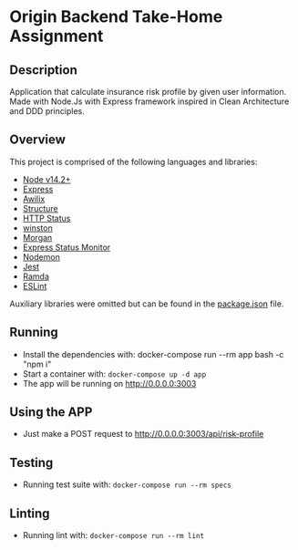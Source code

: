 # Origin Backend Take-Home Assignment

## Description

 Application that calculate insurance risk profile by given user information. Made with Node.Js with Express framework inspired in Clean Architecture and DDD principles.

## Overview

This project is comprised of the following languages and libraries:

- [Node v14.2+](http://nodejs.org/)
- [Express](https://npmjs.com/package/express)
- [Awilix](https://www.npmjs.com/package/awilix)
- [Structure](https://www.npmjs.com/package/structure)
- [HTTP Status](https://www.npmjs.com/package/http-status)
- [winston](https://www.npmjs.com/package/winston)
- [Morgan](https://www.npmjs.com/package/morgan)
- [Express Status Monitor](https://www.npmjs.com/package/express-status-monitor)
- [Nodemon](https://www.npmjs.com/package/nodemon)
- [Jest](https://jestjs.io/)
- [Ramda](https://ramdajs.com/)
- [ESLint](https://www.npmjs.com/package/eslint)

Auxiliary libraries were omitted but can be found in the [package.json](https://github.com/gustavorodarte/origin-backend-take-home-assignment/blob/master/package.json) file.

## Running

* Install the dependencies with: docker-compose run --rm app bash -c "npm i"
* Start a container with: `docker-compose up -d app`
* The app will be running on http://0.0.0.0:3003

## Using the APP

* Just make a POST request to http://0.0.0.0:3003/api/risk-profile

## Testing

* Running test suite with: `docker-compose run --rm specs`


## Linting

* Running lint with: `docker-compose run --rm lint`